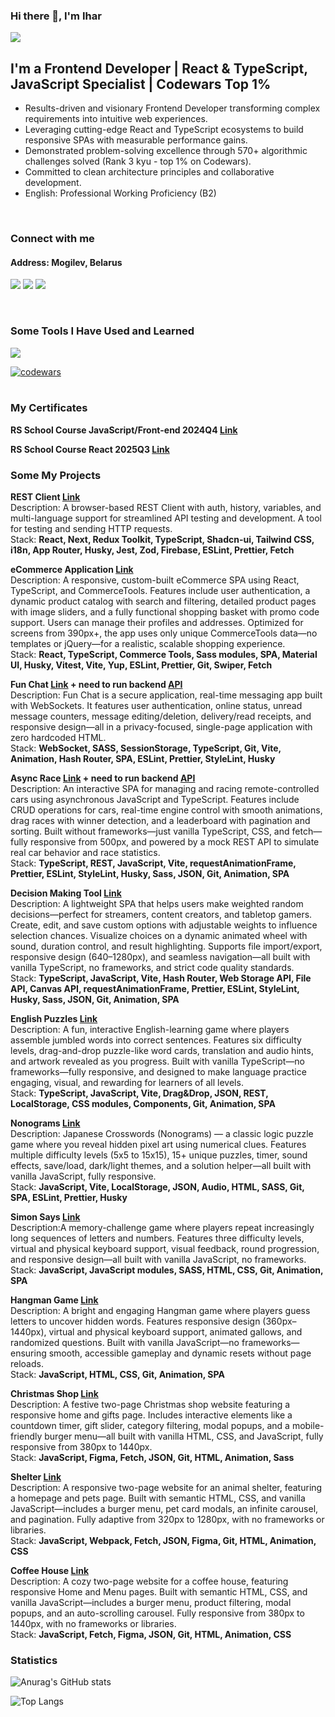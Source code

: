 ### Hi there 👋, I'm Ihar

![](https://komarev.com/ghpvc/?username=Ihar-Batura)

## I'm a Frontend Developer | React & TypeScript, JavaScript Specialist | Codewars Top 1%
* Results-driven and visionary Frontend Developer transforming complex requirements into intuitive web experiences. 
* Leveraging cutting-edge React and TypeScript ecosystems to build responsive SPAs with measurable performance gains.
* Demonstrated problem-solving excellence through 570+ algorithmic challenges solved (Rank 3 kyu - top 1% on Codewars).
* Committed to clean architecture principles and collaborative development.
* English: Professional Working Proficiency (B2)
 <br />

###  Connect with me
#### Address: Mogilev, Belarus

<p>
<a href="mailto:a17331582@gmail.com"><img src="https://skillicons.dev/icons?i=gmail" /></a>
<a href="https://discordapp.com/users/925457041785512027/" ><img src="https://skillicons.dev/icons?i=discord" /></a>
<a href="https://linkedin.com/in/ihar-batura-9840a2325" ><img src="https://skillicons.dev/icons?i=linkedin" /></a>
</p>
<br />

### Some Tools I Have Used and Learned
<p>
    <img src="https://skillicons.dev/icons?i=react,nextjs,redux,ts,js,nodejs,materialui,html,css,sass,tailwind,vite,webpack,vitest,jest,npm,pnpm,git,postman,figma,vscode,babel,netlify" />
</p>

[![codewars](https://www.codewars.com/users/Ihar_blr/badges/large)](https://www.codewars.com/users/Ihar_blr)   
<br />


### My Certificates

**RS School Course JavaScript/Front-end 2024Q4 [Link](https://app.rs.school/certificate/szlrvp8n)**  

**RS School Course React 2025Q3 [Link](https://app.rs.school/certificate/wrquyzoo)**  

### Some My Projects  

**REST Client [Link](https://react-2025-q3-rest-client.netlify.app/en)**  
Description: A browser-based REST Client with auth, history, variables, and multi-language support for streamlined API testing and development. A tool for testing and sending HTTP requests.  
Stack: **React, Next, Redux Toolkit, TypeScript, Shadcn-ui, Tailwind CSS, i18n, App Router, Husky, Jest, Zod, Firebase, ESLint, Prettier, Fetch**  

**eCommerce Application [Link](https://e-commerce-dyson.netlify.app/)**  
Description: A responsive, custom-built eCommerce SPA using React, TypeScript, and CommerceTools. Features include user authentication, a dynamic product catalog with search and filtering, detailed product pages with image sliders, and a fully functional shopping basket with promo code support. Users can manage their profiles and addresses. Optimized for screens from 390px+, the app uses only unique CommerceTools data—no templates or jQuery—for a realistic, scalable shopping experience.  
Stack: **React, TypeScript, Commerce Tools, Sass modules, SPA, Material UI, Husky, Vitest, Vite, Yup, ESLint, Prettier, Git, Swiper, Fetch**  

**Fun Chat [Link](https://ihar-batura.github.io/Fun-Chat/dist/) + need to run backend [API](https://github.com/Ihar-Batura/fun-chat-server)**  
Description: Fun Chat is a secure application, real-time messaging app built with WebSockets. It features user authentication, online status, unread message counters, message editing/deletion, delivery/read receipts, and responsive design—all in a privacy-focused, single-page application with zero hardcoded HTML.  
Stack: **WebSocket, SASS, SessionStorage, TypeScript, Git, Vite, Animation, Hash Router, SPA, ESLint, Prettier, StyleLint, Husky** 

**Async Race [Link](https://ihar-batura.github.io/Async-Race-2025/dist/)  + need to run backend [API](https://github.com/Ihar-Batura/async-race-api)**  
Description: An interactive SPA for managing and racing remote-controlled cars using asynchronous JavaScript and TypeScript. Features include CRUD operations for cars, real-time engine control with smooth animations, drag races with winner detection, and a leaderboard with pagination and sorting. Built without frameworks—just vanilla TypeScript, CSS, and fetch—fully responsive from 500px, and powered by a mock REST API to simulate real car behavior and race statistics.  
Stack: **TypeScript, REST, JavaScript, Vite, requestAnimationFrame, Prettier, ESLint, StyleLint, Husky, Sass, JSON, Git, Animation, SPA**  

**Decision Making Tool [Link](https://ihar-batura.github.io/Decision-Making-Tool/decision-making-tool/)**   
Description: A lightweight SPA that helps users make weighted random decisions—perfect for streamers, content creators, and tabletop gamers. Create, edit, and save custom options with adjustable weights to influence selection chances. Visualize choices on a dynamic animated wheel with sound, duration control, and result highlighting. Supports file import/export, responsive design (640–1280px), and seamless navigation—all built with vanilla TypeScript, no frameworks, and strict code quality standards.  
Stack: **TypeScript, JavaScript, Vite, Hash Router, Web Storage API, File API, Canvas API, requestAnimationFrame, Prettier, ESLint, StyleLint, Husky, Sass, JSON, Git, Animation, SPA**  

**English Puzzles [Link](https://ihar-batura.github.io/English-Puzzle/dist/)**   
Description: A fun, interactive English-learning game where players assemble jumbled words into correct sentences. Features six difficulty levels, drag-and-drop puzzle-like word cards, translation and audio hints, and artwork revealed as you progress. Built with vanilla TypeScript—no frameworks—fully responsive, and designed to make language practice engaging, visual, and rewarding for learners of all levels.  
Stack: **TypeScript, JavaScript, Vite, Drag&Drop, JSON, REST, LocalStorage, CSS modules, Components, Git, Animation, SPA**  

**Nonograms [Link](https://ihar-batura.github.io/Nonograms-2025/dist/)**  
Description: Japanese Crosswords (Nonograms) — a classic logic puzzle game where you reveal hidden pixel art using numerical clues. Features multiple difficulty levels (5x5 to 15x15), 15+ unique puzzles, timer, sound effects, save/load, dark/light themes, and a solution helper—all built with vanilla JavaScript, fully responsive.  
Stack: **JavaScript, Vite, LocalStorage, JSON, Audio, HTML, SASS, Git, SPA, ESLint, Prettier, Husky**  

**Simon Says [Link](https://ihar-batura.github.io/Simon-Says/src/)**  
Description:A memory-challenge game where players repeat increasingly long sequences of letters and numbers. Features three difficulty levels, virtual and physical keyboard support, visual feedback, round progression, and responsive design—all built with vanilla JavaScript, no frameworks.  
Stack: **JavaScript, JavaScript modules, SASS, HTML, CSS, Git, Animation, SPA**  
  
**Hangman Game [Link](https://ihar-batura.github.io/Hangman/hangman/)**  
Description: A bright and engaging Hangman game where players guess letters to uncover hidden words. Features responsive design (360px–1440px), virtual and physical keyboard support, animated gallows, and randomized questions. Built with vanilla JavaScript—no frameworks—ensuring smooth, accessible gameplay and dynamic resets without page reloads.  
Stack: **JavaScript, HTML, CSS, Git, Animation, SPA**  

**Christmas Shop [Link](https://ihar-batura.github.io/Christmas-shop/src/)**  
Description: A festive two-page Christmas shop website featuring a responsive home and gifts page. Includes interactive elements like a countdown timer, gift slider, category filtering, modal popups, and a mobile-friendly burger menu—all built with vanilla HTML, CSS, and JavaScript, fully responsive from 380px to 1440px.  
Stack: **JavaScript, Figma, Fetch, JSON, Git, HTML, Animation, Sass**  

**Shelter [Link](https://ihar-batura.github.io/Animal-Shelter/shelter/src/)**  
Description: A responsive two-page website for an animal shelter, featuring a homepage and pets page. Built with semantic HTML, CSS, and vanilla JavaScript—includes a burger menu, pet card modals, an infinite carousel, and pagination. Fully adaptive from 320px to 1280px, with no frameworks or libraries.   
Stack: **JavaScript, Webpack, Fetch, JSON, Figma, Git, HTML, Animation, CSS**  

**Coffee House [Link](https://ihar-batura.github.io/Coffee-House/coffee-house/)**  
Description: A cozy two-page website for a coffee house, featuring responsive Home and Menu pages. Built with semantic HTML, CSS, and vanilla JavaScript—includes a burger menu, product filtering, modal popups, and an auto-scrolling carousel. Fully responsive from 380px to 1440px, with no frameworks or libraries.   
Stack: **JavaScript, Fetch, Figma, JSON, Git, HTML, Animation, CSS**   
     
### Statistics
![Anurag's GitHub stats](https://github-readme-stats.vercel.app/api?username=Ihar-Batura&theme=default&show_icons=true)

![Top Langs](https://github-readme-stats.vercel.app/api/top-langs/?username=Ihar-Batura&layout=compact)
